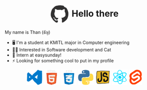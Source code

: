 <h1 align="center">
  <img alt="github" src="./assets/github.gif" height="60" align="center">
  Hello there
</h1>

My name is Than (ธัญ)

- 🖥 I'm a student at KMITL major in Computer engineering
- 🐱‍👤 Interested in Software development and Cat
- 💼 Intern at easysunday!
- ⚡ Looking for something cool to put in my profile

<p align="center">
  <img alt="vscode" src="./assets/vscode.gif" height="50">  
  <img alt="html5" src="./assets/html5.gif" height="50">
  <img alt="css3" src="./assets/css3.gif" height="50">
  <img alt="python" src="./assets/python.gif" height="50">  
  <img alt="javascript" src="./assets/javascript.gif" height="50">  
  <img alt="react" src="./assets/react.gif" height="50">
  <img alt="svelte" src="./assets/svelte.gif" height="50">
</p>
